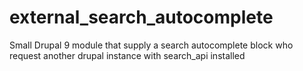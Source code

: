 # external_search_autocomplete
Small Drupal 9 module that supply a search autocomplete block who request another drupal instance with search_api installed
